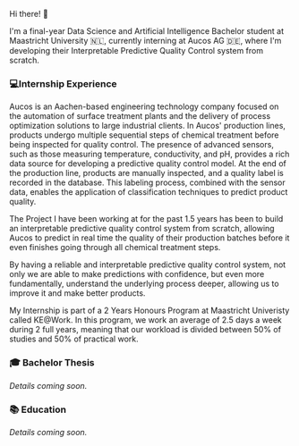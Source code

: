 Hi there! 👋

I'm a final-year Data Science and Artificial Intelligence Bachelor student at Maastricht University 🇳🇱, currently interning at Aucos AG 🇩🇪, where I'm developing their Interpretable Predictive Quality Control system from scratch.

### 💻Internship Experience

Aucos is an Aachen-based engineering technology company focused on the automation of surface treatment plants
and the delivery of process optimization solutions to large industrial clients. In Aucos' production lines, products
undergo multiple sequential steps of chemical treatment before being inspected for quality control. The presence of
advanced sensors, such as those measuring temperature, conductivity, and pH, provides a rich data source for
developing a predictive quality control model. At the end of the production line, products are manually inspected,
and a quality label is recorded in the database. This labeling process, combined with the sensor data, enables the
application of classification techniques to predict product quality.

The Project I have been working at for the past 1.5 years has been to build an interpretable predictive quality control system from scratch, allowing Aucos to predict in real time the quality of their production batches before it even finishes going through all chemical treatment steps.

By having a reliable and interpretable predictive quality control system, not only we are able to make predictions with confidence, but even more fundamentally, understand the underlying process deeper, allowing us to improve it and make better products. 

My Internship is part of a 2 Years Honours Program at Maastricht Univeristy called KE@Work. In this program, we work an average of 2.5 days a week during 2 full years, meaning that our workload is divided between 50% of studies and 50% of practical work. 

### 🎓 Bachelor Thesis

*Details coming soon.*

### 📚 Education

*Details coming soon.*






<!---
Jvviragine/Jvviragine is a ✨ special ✨ repository because its `README.md` (this file) appears on your GitHub profile.
You can click the Preview link to take a look at your changes.
--->
